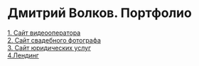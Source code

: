 # Дмитрий Волков. Портфолио
[1. Сайт видеооператора](https://dmitriyvolk002.github.io/%D0%92%D0%B8%D0%BA%D1%82%D0%BE%D1%80%20%D0%92%D0%BE%D0%BB%D0%BA%D0%BE%D0%B2%20-%20%D0%B2%D0%B8%D0%B4%D0%B5%D0%BE%D0%BE%D0%BF%D0%B5%D1%80%D0%B0%D1%82%D0%BE%D1%80/index.html)
 <br/>
[2. Сайт свадебного фотографа](https://dmitriyvolk002.github.io/%D0%9C%D0%B0%D0%BA%D1%81%D0%B8%D0%BC%20%D0%92%D0%BE%D0%BB%D0%BA%D0%BE%D0%B2%20-%20%D1%81%D0%B2%D0%B0%D0%B4%D0%B5%D0%B1%D0%BD%D1%8B%D0%B9%20%D1%84%D0%BE%D1%82%D0%BE%D0%B3%D1%80%D0%B0%D1%84/index.html)
 <br/>
[3. Сайт юридических услуг](https://dmitriyvolk002.github.io/%D0%AE%D1%80%D0%B8%D0%B4%D0%B8%D1%87%D0%B5%D1%81%D0%BA%D0%B8%D0%B5%20%D1%83%D1%81%D0%BB%D1%83%D0%B3%D0%B8/index.html)
 <br/>
 [4.Лендинг](https://dmitriyvolk002.github.io/Landing%20(no%20name)/index.html)
 <br/>
